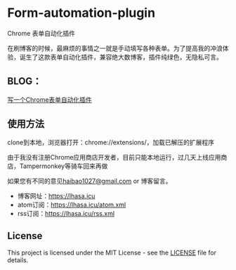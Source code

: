 # Form-automation-plugin

Chrome 表单自动化插件

在刷博客的时候，最麻烦的事情之一就是手动填写各种表单。为了提高我的冲浪体验，诞生了这款表单自动化插件，兼容绝大数博客，插件纯绿色，无隐私可言。

## BLOG：

<a href="https://lhasa.icu/FormAutomationPlugin.html" target="_blank">写一个Chrome表单自动化插件</a>

## 使用方法
clone到本地，浏览器打开：chrome://extensions/，加载已解压的扩展程序

由于我没有注册Chrome应用商店开发者，目前只能本地运行，过几天上线应用商店，Tampermonkey等骑车回来再做

如果您有不同的意见<haibao1027@gmail.com> or 博客留言。

* 博客网址：<a href="https://lhasa.icu" target="_blank">https://lhasa.icu</a>
* atom订阅：<a href="https://lhasa.icu/atom.xml" target="_blank">https://lhasa.icu/atom.xml</a>
* rss订阅：<a href="https://lhasa.icu/rss.xml" target="_blank">https://lhasa.icu/rss.xml</a>

## License

This project is licensed under the MIT License - see the [LICENSE](https://github.com/achuanya/Form-automation-plugin/blob/main/LICENSE) file for details.